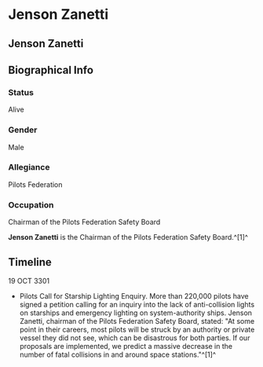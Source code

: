 # Jenson Zanetti
## Jenson Zanetti

		

## Biographical Info

### Status

Alive

### Gender

Male

### Allegiance

Pilots Federation

### Occupation

Chairman of the Pilots Federation Safety Board

**Jenson Zanetti** is the Chairman of the Pilots Federation Safety Board.^[1]^

## Timeline

19 OCT 3301

- Pilots Call for Starship Lighting Enquiry. More than 220,000 pilots have signed a petition calling for an inquiry into the lack of anti-collision lights on starships and emergency lighting on system-authority ships. Jenson Zanetti, chairman of the Pilots Federation Safety Board, stated: "At some point in their careers, most pilots will be struck by an authority or private vessel they did not see, which can be disastrous for both parties. If our proposals are implemented, we predict a massive decrease in the number of fatal collisions in and around space stations."^[1]^